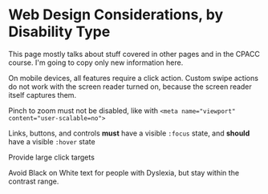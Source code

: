 # Web Design Considerations, by Disability Type

This page mostly talks about stuff covered in other pages and in the CPACC course. I'm going to copy only new information here.

On mobile devices, all features require a click action. Custom swipe actions do not work with the screen reader turned on, because the screen reader itself captures them.

Pinch to zoom must not be disabled, like with `<meta name="viewport" content="user-scalable=no">`

Links, buttons, and controls **must** have a visible `:focus` state, and **should** have a visible `:hover` state

Provide large click targets

Avoid Black on White text for people with Dyslexia, but stay within the contrast range.